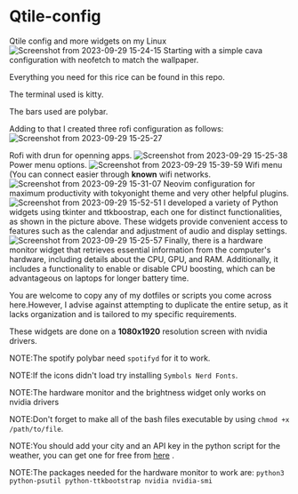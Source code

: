 # Qtile-config
Qtile config and more widgets on my Linux
![Screenshot from 2023-09-29 15-24-15](https://github.com/husseinhareb/qtile-config/assets/88323940/7bcf47e6-0ba7-4a8a-b454-80d3e61b92c3)
Starting with a simple cava configuration with neofetch to match the wallpaper.

Everything you need for this rice can be found in this repo.

The terminal used is kitty.

The bars used are polybar.

Adding to that I created three rofi configuration as follows:
![Screenshot from 2023-09-29 15-25-27](https://github.com/husseinhareb/qtile-config/assets/88323940/e5bc9863-3670-4d7a-9b42-8d54a19766f0)

Rofi with drun for openning apps.
![Screenshot from 2023-09-29 15-25-38](https://github.com/husseinhareb/qtile-config/assets/88323940/2ac1e5b1-fd55-4ff4-940d-31c7d6b6c993)
Power menu options.
![Screenshot from 2023-09-29 15-39-59](https://github.com/husseinhareb/qtile-config/assets/88323940/381aa68e-6e02-450c-a176-7a1fff62412d)
Wifi menu (You can connect easier through **known** wifi networks.
![Screenshot from 2023-09-29 15-31-07](https://github.com/husseinhareb/qtile-config/assets/88323940/a6a3b703-2bb9-41ba-9adb-f0ccc3daa584)
Neovim configuration for maximum productivity with tokyonight theme and very other helpful plugins.
![Screenshot from 2023-09-29 15-52-51](https://github.com/husseinhareb/qtile-config/assets/88323940/a162b223-7689-42fd-97fb-5c4aa78e11b1)
I developed a variety of Python widgets using tkinter and ttkboostrap, each one for distinct functionalities, as shown in the picture above. These widgets provide convenient access to features such as the calendar and adjustment of audio and display settings.
![Screenshot from 2023-09-29 15-25-57](https://github.com/husseinhareb/qtile-config/assets/88323940/246f9fae-1017-4888-9693-bf40dc0b7a1c)
Finally, there is a hardware monitor widget that retrieves essential information from the computer's hardware, including details about the CPU, GPU, and RAM. Additionally, it includes a functionality to enable or disable CPU boosting, which can be advantageous on laptops for longer battery time.

You are welcome to copy any of my dotfiles or scripts you come across here.However, I advise against attempting to duplicate the entire setup, as it lacks organization and is tailored to my specific requirements.

These widgets are done on a **1080x1920** resolution screen with nvidia drivers.

NOTE:The spotify polybar need `spotifyd` for it to work. 

NOTE:If the icons didn't load try installing `Symbols Nerd Fonts`.

NOTE:The hardware monitor and the brightness widget only works on nvidia drivers

NOTE:Don't forget to make all of the bash files executable by using `chmod +x /path/to/file`.

NOTE:You should add your city and an API key in the python script for the weather, you can get one for free from [here](https://openweathermap.org/) .

NOTE:The packages needed for the hardware monitor to work are: `python3 python-psutil python-ttkbootstrap nvidia nvidia-smi`

